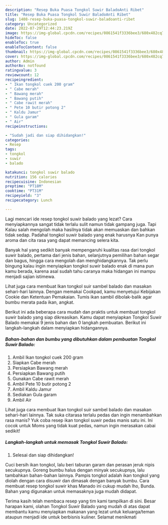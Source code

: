 ```yaml
---
description: "Resep Buka Puasa Tongkol Suwir BaladoAnti Ribet"
title: "Resep Buka Puasa Tongkol Suwir BaladoAnti Ribet"
slug: 1408-resep-buka-puasa-tongkol-suwir-baladoanti-ribet
category: Uncategorized
date: 2022-07-29T12:44:23.219Z
image: https://img-global.cpcdn.com/recipes/0861541f3336bee3/680x482cq70/tongkol-suwir-balado-foto-resep-utama.jpg
hideToc: false
enableToc: true
enableTocContent: false
thumbnail: https://img-global.cpcdn.com/recipes/0861541f3336bee3/680x482cq70/tongkol-suwir-balado-foto-resep-utama.jpg
cover: https://img-global.cpcdn.com/recipes/0861541f3336bee3/680x482cq70/tongkol-suwir-balado-foto-resep-utama.jpg
author: Admin
authorAv: notfound
ratingvalue: 3
reviewcount: 12
recipeingredient:
- " Ikan tongkol cuek 200 gram"
- " Cabe merah"
- " Bawang merah"
- " Bawang putih"
- " Cabe rawit merah"
- " Pete 10 butir potong 2"
- " Kaldu Jamur"
- " Gula garam"
- " Air"
recipeinstructions:

- "Sudah jadi dan siap dihidangkan!"
categories:
- Resep
tags:
- tongkol
- suwir
- balado

katakunci: tongkol suwir balado 
nutrition: 156 calories
recipecuisine: Indonesian
preptime: "PT18M"
cooktime: "PT31M"
recipeyield: "3"
recipecategory: Lunch

---
```



Lagi mencari ide resep tongkol suwir balado yang lezat? Cara menyiapkannya sangat tidak terlalu sulit namun tidak gampang juga. Tapi Kalau salah mengolah maka hasilnya tidak akan memuaskan dan bahkan tidak sedap. Padahal tongkol suwir balado yang enak harusnya Kan punya aroma dan cita rasa yang dapat memancing selera kita.


Banyak hal yang sedikit banyak mempengaruhi kualitas rasa dari tongkol suwir balado, pertama dari jenis bahan, selanjutnya pemilihan bahan segar dan bagus, hingga cara mengolah dan menghidangkannya. Tak perlu bingung kalau ingin menyiapkan tongkol suwir balado enak di mana pun kamu berada, karena asal sudah tahu caranya maka hidangan ini mampu menjadi sajian istimewa.

Lihat juga cara membuat Ikan tongkol suir sambel balado dan masakan sehari-hari lainnya. Dengan memakai Cookpad, kamu menyetujui Kebijakan Cookie dan Ketentuan Pemakaian. Tumis ikan sambil dibolak-balik agar bumbu merata pada ikan, angkat.


Berikut ini ada beberapa cara mudah dan praktis untuk membuat tongkol suwir balado yang siap dikreasikan. Kamu dapat menyiapkan Tongkol Suwir Balado memakai 9 jenis bahan dan 0 langkah pembuatan. Berikut ini langkah-langkah dalam menyiapkan hidangannya.

<!--inarticleads1-->

##### Bahan-bahan dan bumbu yang dibutuhkan dalam pembuatan Tongkol Suwir Balado:

1. Ambil  Ikan tongkol cuek 200 gram
1. Siapkan  Cabe merah
1. Persiapkan  Bawang merah
1. Persiapkan  Bawang putih
1. Gunakan  Cabe rawit merah
1. Ambil  Pete 10 butir potong 2
1. Ambil  Kaldu Jamur
1. Sediakan  Gula garam
1. Ambil  Air


Lihat juga cara membuat Ikan tongkol suir sambel balado dan masakan sehari-hari lainnya. Tak suka citarasa terlalu pedas dan ingin menambahkan rasa manis? Yuk coba resep ikan tongkol suwir pedas manis satu ini. Ini cocok untuk Moms yang tidak kuat pedas, namun ingin merasakan cabai sedikit! 

<!--inarticleads2-->

##### Langkah-langkah untuk memasak Tongkol Suwir Balado:


1. Selesai dan siap dihidangkan!

Cuci bersih ikan tongkol, lalu beri taburan garam dan perasan jeruk nipis secukupnya. Goreng bumbu halus dengan minyak secukupnya, lalu tambahkan bahan-bahan lainnya. Pampis tongkol adalah ikan tongkol yang diolah dengan cara disuwir dan dimasak dengan banyak bumbu. Cara membuat resep tongkol suwir khas Manado ini cukup mudah lho, Bunda. Bahan yang digunakan untuk memasaknya juga mudah didapat. 

Terima kasih telah membaca resep yang tim kami tampilkan di sini. Besar harapan kami, olahan Tongkol Suwir Balado yang mudah di atas dapat membantu kamu menyiapkan makanan yang lezat untuk keluarga/teman ataupun menjadi ide untuk berbisnis kuliner. Selamat menikmati
